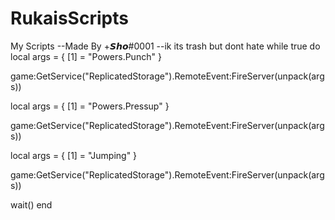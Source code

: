# RukaisScripts
My Scripts
--Made By +𝙎𝙝𝙤#0001
--ik its trash but dont hate
while true do
local args = {
    [1] = "Powers.Punch"
}

game:GetService("ReplicatedStorage").RemoteEvent:FireServer(unpack(args))


local args = {
    [1] = "Powers.Pressup"
}

game:GetService("ReplicatedStorage").RemoteEvent:FireServer(unpack(args))

local args = {
    [1] = "Jumping"
}

game:GetService("ReplicatedStorage").RemoteEvent:FireServer(unpack(args))

wait()
end
